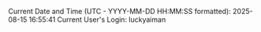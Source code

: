 Current Date and Time (UTC - YYYY-MM-DD HH:MM:SS formatted): 2025-08-15 16:55:41
Current User's Login: luckyaiman
